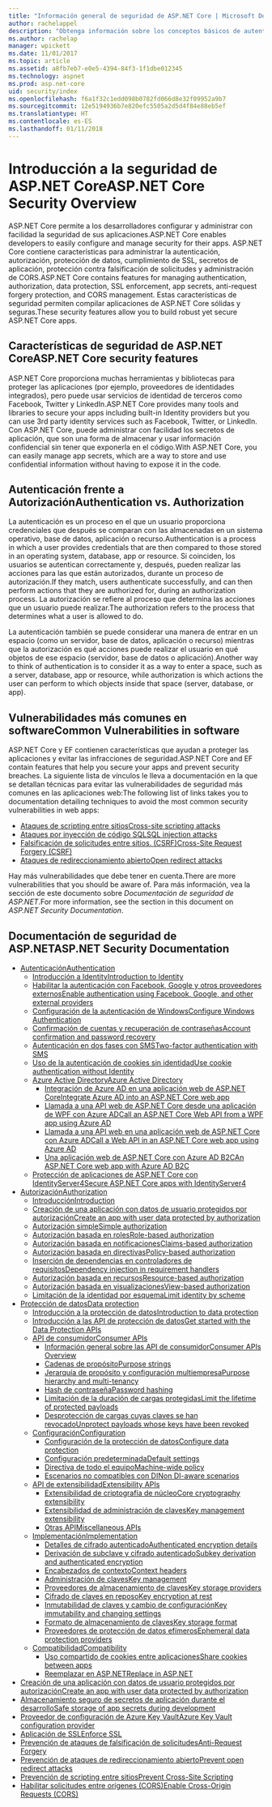 ```yaml
---
title: "Información general de seguridad de ASP.NET Core | Microsoft Docs"
author: rachelappel
description: "Obtenga información sobre los conceptos básicos de autenticación, autorización y seguridad en ASP.NET Core"
ms.author: rachelap
manager: wpickett
ms.date: 11/01/2017
ms.topic: article
ms.assetid: a8fb7eb7-e0e5-4394-84f3-1f1dbe012345
ms.technology: aspnet
ms.prod: asp.net-core
uid: security/index
ms.openlocfilehash: f6a1f32c1edd098b0782fd066d8e32f09952a9b7
ms.sourcegitcommit: 12e5194936b7e820efc5505a2d5d4f84e88eb5ef
ms.translationtype: HT
ms.contentlocale: es-ES
ms.lasthandoff: 01/11/2018
---
```

# <a name="aspnet-core-security-overview"></a><span data-ttu-id="9f3ea-103">Introducción a la seguridad de ASP.NET Core</span><span class="sxs-lookup"><span data-stu-id="9f3ea-103">ASP.NET Core Security Overview</span></span>

<span data-ttu-id="9f3ea-104">ASP.NET Core permite a los desarrolladores configurar y administrar con facilidad la seguridad de sus aplicaciones.</span><span class="sxs-lookup"><span data-stu-id="9f3ea-104">ASP.NET Core enables developers to easily configure and manage security for their apps.</span></span> <span data-ttu-id="9f3ea-105">ASP.NET Core contiene características para administrar la autenticación, autorización, protección de datos, cumplimiento de SSL, secretos de aplicación, protección contra falsificación de solicitudes y administración de CORS.</span><span class="sxs-lookup"><span data-stu-id="9f3ea-105">ASP.NET Core contains features for managing authentication, authorization, data protection, SSL enforcement, app secrets, anti-request forgery protection, and CORS management.</span></span> <span data-ttu-id="9f3ea-106">Estas características de seguridad permiten compilar aplicaciones de ASP.NET Core sólidas y seguras.</span><span class="sxs-lookup"><span data-stu-id="9f3ea-106">These security features allow you to build robust yet secure ASP.NET Core apps.</span></span> 

## <a name="aspnet-core-security-features"></a><span data-ttu-id="9f3ea-107">Características de seguridad de ASP.NET Core</span><span class="sxs-lookup"><span data-stu-id="9f3ea-107">ASP.NET Core security features</span></span>

<span data-ttu-id="9f3ea-108">ASP.NET Core proporciona muchas herramientas y bibliotecas para proteger las aplicaciones (por ejemplo, proveedores de identidades integrados), pero puede usar servicios de identidad de terceros como Facebook, Twitter y LinkedIn.</span><span class="sxs-lookup"><span data-stu-id="9f3ea-108">ASP.NET Core provides many tools and libraries to secure your apps including built-in Identity providers but you can use 3rd party identity services such as Facebook, Twitter, or LinkedIn.</span></span> <span data-ttu-id="9f3ea-109">Con ASP.NET Core, puede administrar con facilidad los secretos de aplicación, que son una forma de almacenar y usar información confidencial sin tener que exponerla en el código.</span><span class="sxs-lookup"><span data-stu-id="9f3ea-109">With ASP.NET Core, you can easily manage app secrets, which are a way to store and use confidential information without having to expose it in the code.</span></span> 

## <a name="authentication-vs-authorization"></a><span data-ttu-id="9f3ea-110">Autenticación frente a Autorización</span><span class="sxs-lookup"><span data-stu-id="9f3ea-110">Authentication vs. Authorization</span></span>

<span data-ttu-id="9f3ea-111">La autenticación es un proceso en el que un usuario proporciona credenciales que después se comparan con las almacenadas en un sistema operativo, base de datos, aplicación o recurso.</span><span class="sxs-lookup"><span data-stu-id="9f3ea-111">Authentication is a process in which a user provides credentials that are then compared to those stored in an operating system, database, app or resource.</span></span> <span data-ttu-id="9f3ea-112">Si coinciden, los usuarios se autentican correctamente y, después, pueden realizar las acciones para las que están autorizados, durante un proceso de autorización.</span><span class="sxs-lookup"><span data-stu-id="9f3ea-112">If they match, users authenticate successfully, and can then perform actions that they are authorized for, during an authorization process.</span></span> <span data-ttu-id="9f3ea-113">La autorización se refiere al proceso que determina las acciones que un usuario puede realizar.</span><span class="sxs-lookup"><span data-stu-id="9f3ea-113">The authorization refers to the process that determines what a user is allowed to do.</span></span> 

<span data-ttu-id="9f3ea-114">La autenticación también se puede considerar una manera de entrar en un espacio (como un servidor, base de datos, aplicación o recurso) mientras que la autorización es qué acciones puede realizar el usuario en qué objetos de ese espacio (servidor, base de datos o aplicación).</span><span class="sxs-lookup"><span data-stu-id="9f3ea-114">Another way to think of authentication is to consider it as a way to enter a space, such as a server, database, app or resource, while authorization is which actions the user can perform to which objects inside that space (server, database, or app).</span></span>

## <a name="common-vulnerabilities-in-software"></a><span data-ttu-id="9f3ea-115">Vulnerabilidades más comunes en software</span><span class="sxs-lookup"><span data-stu-id="9f3ea-115">Common Vulnerabilities in software</span></span>

<span data-ttu-id="9f3ea-116">ASP.NET Core y EF contienen características que ayudan a proteger las aplicaciones y evitar las infracciones de seguridad.</span><span class="sxs-lookup"><span data-stu-id="9f3ea-116">ASP.NET Core and EF contain features that help you secure your apps and prevent security breaches.</span></span> <span data-ttu-id="9f3ea-117">La siguiente lista de vínculos le lleva a documentación en la que se detallan técnicas para evitar las vulnerabilidades de seguridad más comunes en las aplicaciones web:</span><span class="sxs-lookup"><span data-stu-id="9f3ea-117">The following list of links takes you to documentation detailing techniques to avoid the most common security vulnerabilities in web apps:</span></span>

* [<span data-ttu-id="9f3ea-118">Ataques de scripting entre sitios</span><span class="sxs-lookup"><span data-stu-id="9f3ea-118">Cross-site scripting attacks</span></span>](https://docs.microsoft.com/aspnet/core/security/cross-site-scripting)
* [<span data-ttu-id="9f3ea-119">Ataques por inyección de código SQL</span><span class="sxs-lookup"><span data-stu-id="9f3ea-119">SQL injection attacks</span></span>](https://docs.microsoft.com/ef/core/querying/raw-sql)
* [<span data-ttu-id="9f3ea-120">Falsificación de solicitudes entre sitios. (CSRF)</span><span class="sxs-lookup"><span data-stu-id="9f3ea-120">Cross-Site Request Forgery (CSRF)</span></span>](https://docs.microsoft.com/aspnet/core/security/anti-request-forgery)
* [<span data-ttu-id="9f3ea-121">Ataques de redireccionamiento abierto</span><span class="sxs-lookup"><span data-stu-id="9f3ea-121">Open redirect attacks</span></span>](https://docs.microsoft.com/aspnet/core/security/preventing-open-redirects)

<span data-ttu-id="9f3ea-122">Hay más vulnerabilidades que debe tener en cuenta.</span><span class="sxs-lookup"><span data-stu-id="9f3ea-122">There are more vulnerabilities that you should be aware of.</span></span> <span data-ttu-id="9f3ea-123">Para más información, vea la sección de este documento sobre *Documentación de seguridad de ASP.NET*.</span><span class="sxs-lookup"><span data-stu-id="9f3ea-123">For more information, see the section in this document on *ASP.NET Security Documentation*.</span></span> 

## <a name="aspnet-security-documentation"></a><span data-ttu-id="9f3ea-124">Documentación de seguridad de ASP.NET</span><span class="sxs-lookup"><span data-stu-id="9f3ea-124">ASP.NET Security Documentation</span></span>

*   [<span data-ttu-id="9f3ea-125">Autenticación</span><span class="sxs-lookup"><span data-stu-id="9f3ea-125">Authentication</span></span>](authentication/index.md)
    *   [<span data-ttu-id="9f3ea-126">Introducción a Identity</span><span class="sxs-lookup"><span data-stu-id="9f3ea-126">Introduction to Identity</span></span>](authentication/identity.md)
    *   [<span data-ttu-id="9f3ea-127">Habilitar la autenticación con Facebook, Google y otros proveedores externos</span><span class="sxs-lookup"><span data-stu-id="9f3ea-127">Enable authentication using Facebook, Google, and other external providers</span></span>](authentication/social/index.md)
    * [<span data-ttu-id="9f3ea-128">Configuración de la autenticación de Windows</span><span class="sxs-lookup"><span data-stu-id="9f3ea-128">Configure Windows Authentication</span></span>](authentication/windowsauth.md)
    *   [<span data-ttu-id="9f3ea-129">Confirmación de cuentas y recuperación de contraseñas</span><span class="sxs-lookup"><span data-stu-id="9f3ea-129">Account confirmation and password recovery</span></span>](authentication/accconfirm.md)
    *   [<span data-ttu-id="9f3ea-130">Autenticación en dos fases con SMS</span><span class="sxs-lookup"><span data-stu-id="9f3ea-130">Two-factor authentication with SMS</span></span>](authentication/2fa.md) 
    *   [<span data-ttu-id="9f3ea-131">Uso de la autenticación de cookies sin identidad</span><span class="sxs-lookup"><span data-stu-id="9f3ea-131">Use cookie authentication without Identity</span></span>](authentication/cookie.md)
    *   [<span data-ttu-id="9f3ea-132">Azure Active Directory</span><span class="sxs-lookup"><span data-stu-id="9f3ea-132">Azure Active Directory</span></span>](authentication/azure-active-directory/index.md)
        *   [<span data-ttu-id="9f3ea-133">Integración de Azure AD en una aplicación web de ASP.NET Core</span><span class="sxs-lookup"><span data-stu-id="9f3ea-133">Integrate Azure AD into an ASP.NET Core web app</span></span>](https://azure.microsoft.com/documentation/samples/active-directory-dotnet-webapp-openidconnect-aspnetcore/)
        *   [<span data-ttu-id="9f3ea-134">Llamada a una API web de ASP.NET Core desde una aplicación de WPF con Azure AD</span><span class="sxs-lookup"><span data-stu-id="9f3ea-134">Call an ASP.NET Core Web API from a WPF app using Azure AD</span></span>](https://azure.microsoft.com/documentation/samples/active-directory-dotnet-native-aspnetcore/)
        *   [<span data-ttu-id="9f3ea-135">Llamada a una API web en una aplicación web de ASP.NET Core con Azure AD</span><span class="sxs-lookup"><span data-stu-id="9f3ea-135">Call a Web API in an ASP.NET Core web app using Azure AD</span></span>](https://azure.microsoft.com/documentation/samples/active-directory-dotnet-webapp-webapi-openidconnect-aspnetcore/)
        *   [<span data-ttu-id="9f3ea-136">Una aplicación web de ASP.NET Core con Azure AD B2C</span><span class="sxs-lookup"><span data-stu-id="9f3ea-136">An ASP.NET Core web app with Azure AD B2C</span></span>](https://azure.microsoft.com/resources/samples/active-directory-b2c-dotnetcore-webapp/)
    *   [<span data-ttu-id="9f3ea-137">Protección de aplicaciones de ASP.NET Core con IdentityServer4</span><span class="sxs-lookup"><span data-stu-id="9f3ea-137">Secure ASP.NET Core apps with IdentityServer4</span></span>](https://identityserver4.readthedocs.io)
*   [<span data-ttu-id="9f3ea-138">Autorización</span><span class="sxs-lookup"><span data-stu-id="9f3ea-138">Authorization</span></span>](authorization/index.md)
    *   [<span data-ttu-id="9f3ea-139">Introducción</span><span class="sxs-lookup"><span data-stu-id="9f3ea-139">Introduction</span></span>](authorization/introduction.md)
    *   [<span data-ttu-id="9f3ea-140">Creación de una aplicación con datos de usuario protegidos por autorización</span><span class="sxs-lookup"><span data-stu-id="9f3ea-140">Create an app with user data protected by authorization</span></span>](xref:security/authorization/secure-data)
    *   [<span data-ttu-id="9f3ea-141">Autorización simple</span><span class="sxs-lookup"><span data-stu-id="9f3ea-141">Simple authorization</span></span>](authorization/simple.md)
    *   [<span data-ttu-id="9f3ea-142">Autorización basada en roles</span><span class="sxs-lookup"><span data-stu-id="9f3ea-142">Role-based authorization</span></span>](authorization/roles.md)
    *   [<span data-ttu-id="9f3ea-143">Autorización basada en notificaciones</span><span class="sxs-lookup"><span data-stu-id="9f3ea-143">Claims-based authorization</span></span>](authorization/claims.md)
    *   [<span data-ttu-id="9f3ea-144">Autorización basada en directivas</span><span class="sxs-lookup"><span data-stu-id="9f3ea-144">Policy-based authorization</span></span>](authorization/policies.md)
    *   [<span data-ttu-id="9f3ea-145">Inserción de dependencias en controladores de requisitos</span><span class="sxs-lookup"><span data-stu-id="9f3ea-145">Dependency injection in requirement handlers</span></span>](authorization/dependencyinjection.md)
    *   [<span data-ttu-id="9f3ea-146">Autorización basada en recursos</span><span class="sxs-lookup"><span data-stu-id="9f3ea-146">Resource-based authorization</span></span>](authorization/resourcebased.md)
    *   [<span data-ttu-id="9f3ea-147">Autorización basada en visualizaciones</span><span class="sxs-lookup"><span data-stu-id="9f3ea-147">View-based authorization</span></span>](authorization/views.md)
    *   [<span data-ttu-id="9f3ea-148">Limitación de la identidad por esquema</span><span class="sxs-lookup"><span data-stu-id="9f3ea-148">Limit identity by scheme</span></span>](authorization/limitingidentitybyscheme.md)
*   [<span data-ttu-id="9f3ea-149">Protección de datos</span><span class="sxs-lookup"><span data-stu-id="9f3ea-149">Data protection</span></span>](data-protection/index.md)
    *   [<span data-ttu-id="9f3ea-150">Introducción a la protección de datos</span><span class="sxs-lookup"><span data-stu-id="9f3ea-150">Introduction to data protection</span></span>](data-protection/introduction.md)
    *   [<span data-ttu-id="9f3ea-151">Introducción a las API de protección de datos</span><span class="sxs-lookup"><span data-stu-id="9f3ea-151">Get started with the Data Protection APIs</span></span>](data-protection/using-data-protection.md)
    *   [<span data-ttu-id="9f3ea-152">API de consumidor</span><span class="sxs-lookup"><span data-stu-id="9f3ea-152">Consumer APIs</span></span>](data-protection/consumer-apis/index.md)
        *   [<span data-ttu-id="9f3ea-153">Información general sobre las API de consumidor</span><span class="sxs-lookup"><span data-stu-id="9f3ea-153">Consumer APIs Overview</span></span>](data-protection/consumer-apis/overview.md)
        *   [<span data-ttu-id="9f3ea-154">Cadenas de propósito</span><span class="sxs-lookup"><span data-stu-id="9f3ea-154">Purpose strings</span></span>](data-protection/consumer-apis/purpose-strings.md)
        *   [<span data-ttu-id="9f3ea-155">Jerarquía de propósito y configuración multiempresa</span><span class="sxs-lookup"><span data-stu-id="9f3ea-155">Purpose hierarchy and multi-tenancy</span></span>](data-protection/consumer-apis/purpose-strings-multitenancy.md)
        *   [<span data-ttu-id="9f3ea-156">Hash de contraseña</span><span class="sxs-lookup"><span data-stu-id="9f3ea-156">Password hashing</span></span>](data-protection/consumer-apis/password-hashing.md)
        *   [<span data-ttu-id="9f3ea-157">Limitación de la duración de cargas protegidas</span><span class="sxs-lookup"><span data-stu-id="9f3ea-157">Limit the lifetime of protected payloads</span></span>](data-protection/consumer-apis/limited-lifetime-payloads.md)
        *   [<span data-ttu-id="9f3ea-158">Desprotección de cargas cuyas claves se han revocado</span><span class="sxs-lookup"><span data-stu-id="9f3ea-158">Unprotect payloads whose keys have been revoked</span></span>](data-protection/consumer-apis/dangerous-unprotect.md)
    *   [<span data-ttu-id="9f3ea-159">Configuración</span><span class="sxs-lookup"><span data-stu-id="9f3ea-159">Configuration</span></span>](data-protection/configuration/index.md)
        *   [<span data-ttu-id="9f3ea-160">Configuración de la protección de datos</span><span class="sxs-lookup"><span data-stu-id="9f3ea-160">Configure data protection</span></span>](data-protection/configuration/overview.md)
        *   [<span data-ttu-id="9f3ea-161">Configuración predeterminada</span><span class="sxs-lookup"><span data-stu-id="9f3ea-161">Default settings</span></span>](data-protection/configuration/default-settings.md)
        *   [<span data-ttu-id="9f3ea-162">Directiva de todo el equipo</span><span class="sxs-lookup"><span data-stu-id="9f3ea-162">Machine-wide policy</span></span>](data-protection/configuration/machine-wide-policy.md)
        *   [<span data-ttu-id="9f3ea-163">Escenarios no compatibles con DI</span><span class="sxs-lookup"><span data-stu-id="9f3ea-163">Non DI-aware scenarios</span></span>](data-protection/configuration/non-di-scenarios.md)
    *   [<span data-ttu-id="9f3ea-164">API de extensibilidad</span><span class="sxs-lookup"><span data-stu-id="9f3ea-164">Extensibility APIs</span></span>](data-protection/extensibility/index.md)
        *   [<span data-ttu-id="9f3ea-165">Extensibilidad de criptografía de núcleo</span><span class="sxs-lookup"><span data-stu-id="9f3ea-165">Core cryptography extensibility</span></span>](data-protection/extensibility/core-crypto.md)
        *   [<span data-ttu-id="9f3ea-166">Extensibilidad de administración de claves</span><span class="sxs-lookup"><span data-stu-id="9f3ea-166">Key management extensibility</span></span>](data-protection/extensibility/key-management.md)
        *   [<span data-ttu-id="9f3ea-167">Otras API</span><span class="sxs-lookup"><span data-stu-id="9f3ea-167">Miscellaneous APIs</span></span>](data-protection/extensibility/misc-apis.md)
    *   [<span data-ttu-id="9f3ea-168">Implementación</span><span class="sxs-lookup"><span data-stu-id="9f3ea-168">Implementation</span></span>](data-protection/implementation/index.md)
        *   [<span data-ttu-id="9f3ea-169">Detalles de cifrado autenticado</span><span class="sxs-lookup"><span data-stu-id="9f3ea-169">Authenticated encryption details</span></span>](data-protection/implementation/authenticated-encryption-details.md)
        *   [<span data-ttu-id="9f3ea-170">Derivación de subclave y cifrado autenticado</span><span class="sxs-lookup"><span data-stu-id="9f3ea-170">Subkey derivation and authenticated encryption</span></span>](data-protection/implementation/subkeyderivation.md)
        *   [<span data-ttu-id="9f3ea-171">Encabezados de contexto</span><span class="sxs-lookup"><span data-stu-id="9f3ea-171">Context headers</span></span>](data-protection/implementation/context-headers.md)
        *   [<span data-ttu-id="9f3ea-172">Administración de claves</span><span class="sxs-lookup"><span data-stu-id="9f3ea-172">Key management</span></span>](data-protection/implementation/key-management.md)
        *   [<span data-ttu-id="9f3ea-173">Proveedores de almacenamiento de claves</span><span class="sxs-lookup"><span data-stu-id="9f3ea-173">Key storage providers</span></span>](data-protection/implementation/key-storage-providers.md)
        *   [<span data-ttu-id="9f3ea-174">Cifrado de claves en reposo</span><span class="sxs-lookup"><span data-stu-id="9f3ea-174">Key encryption at rest</span></span>](data-protection/implementation/key-encryption-at-rest.md)
        *   [<span data-ttu-id="9f3ea-175">Inmutabilidad de claves y cambio de configuración</span><span class="sxs-lookup"><span data-stu-id="9f3ea-175">Key immutability and changing settings</span></span>](data-protection/implementation/key-immutability.md)
        *   [<span data-ttu-id="9f3ea-176">Formato de almacenamiento de claves</span><span class="sxs-lookup"><span data-stu-id="9f3ea-176">Key storage format</span></span>](data-protection/implementation/key-storage-format.md)
        *   [<span data-ttu-id="9f3ea-177">Proveedores de protección de datos efímeros</span><span class="sxs-lookup"><span data-stu-id="9f3ea-177">Ephemeral data protection providers</span></span>](data-protection/implementation/key-storage-ephemeral.md)
    *   [<span data-ttu-id="9f3ea-178">Compatibilidad</span><span class="sxs-lookup"><span data-stu-id="9f3ea-178">Compatibility</span></span>](data-protection/compatibility/index.md)
        *   [<span data-ttu-id="9f3ea-179">Uso compartido de cookies entre aplicaciones</span><span class="sxs-lookup"><span data-stu-id="9f3ea-179">Share cookies between apps</span></span>](data-protection/compatibility/cookie-sharing.md)
        *   [<span data-ttu-id="9f3ea-180">Reemplazar <machineKey> en ASP.NET</span><span class="sxs-lookup"><span data-stu-id="9f3ea-180">Replace <machineKey> in ASP.NET</span></span>](data-protection/compatibility/replacing-machinekey.md)
*   [<span data-ttu-id="9f3ea-181">Creación de una aplicación con datos de usuario protegidos por autorización</span><span class="sxs-lookup"><span data-stu-id="9f3ea-181">Create an app with user data protected by authorization</span></span>](xref:security/authorization/secure-data)
*   [<span data-ttu-id="9f3ea-182">Almacenamiento seguro de secretos de aplicación durante el desarrollo</span><span class="sxs-lookup"><span data-stu-id="9f3ea-182">Safe storage of app secrets during development</span></span>](app-secrets.md)
*   [<span data-ttu-id="9f3ea-183">Proveedor de configuración de Azure Key Vault</span><span class="sxs-lookup"><span data-stu-id="9f3ea-183">Azure Key Vault configuration provider</span></span>](key-vault-configuration.md)
*   [<span data-ttu-id="9f3ea-184">Aplicación de SSL</span><span class="sxs-lookup"><span data-stu-id="9f3ea-184">Enforce SSL</span></span>](enforcing-ssl.md)
*   [<span data-ttu-id="9f3ea-185">Prevención de ataques de falsificación de solicitudes</span><span class="sxs-lookup"><span data-stu-id="9f3ea-185">Anti-Request Forgery</span></span>](anti-request-forgery.md)
*   [<span data-ttu-id="9f3ea-186">Prevención de ataques de redireccionamiento abierto</span><span class="sxs-lookup"><span data-stu-id="9f3ea-186">Prevent open redirect attacks</span></span>](preventing-open-redirects.md)
*   [<span data-ttu-id="9f3ea-187">Prevención de scripting entre sitios</span><span class="sxs-lookup"><span data-stu-id="9f3ea-187">Prevent Cross-Site Scripting</span></span>](cross-site-scripting.md)
*   [<span data-ttu-id="9f3ea-188">Habilitar solicitudes entre orígenes (CORS)</span><span class="sxs-lookup"><span data-stu-id="9f3ea-188">Enable Cross-Origin Requests (CORS)</span></span>](cors.md)
